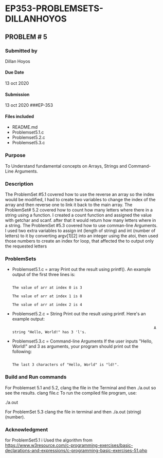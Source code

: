 # EP353-PROBLEMSETS-DILLANHOYOS
## PROBLEM # 5

### Submitted by
Dillan Hoyos
#### Due Date
13 oct 2020
#### Submission
13 oct 2020
###EP-353
#### Files included
 * README.md
 * Problemset5.1.c
 * Problemset5.2.c
 * Problemset5.3.c

### Purpose
To Understand fundamental concepts on Arrays, Strings and Command-Line Arguments.
### Description
The ProblemSet #5.1 covered how to use the reverse an array so the index would be modified, I had to create two variables to change the index of the array and then reverse one to link it back to the main array. 
The ProblemSet# 5.2 covered how to count how many letters where there in a string using a function. I created a count function and assigned the value with getchar and scanf. after that it would return how many letters where in a string.
The ProblemSet #5.3 covered how to use comman-line Arguments. I used two extra variables to assign int (length of string) and int  (number of letters) to it by converting argv[1][2] into an integer using the atoi, then used those numbers to create an index for loop, that affected the to output only the requested letters

### ProblemSets 

 * Problemset5.1.c = array Print out the result using printf(). An example output of the first three lines is:

                                                                        The value of arr at index 0 is 3
                                                                        The value of arr at index 1 is 8
                                                                        The value of arr at index 2 is 4

 * Problemset5.2.c = String Print out the result using printf. Here's an example output:

                                                                        A string "Hello, World!" has 3 'l's.


 * Problemset5.3.c = Command-line Arguments     If the user inputs "Hello, World!" and 3 as arguments, your program should print out the following:

                                                                        The last 3 characters of "Hello, World" is "ld!".

### Build and Run commands
For Problemset 5.1 and 5.2, clang the file in the Terminal and then ./a.out so see the results.
clang file.c
To run the compiled file program, use:

./a.out


For ProblemSet 5.3 clang the file in terminal and then ./a.out (string) (number).

### Acknowledgment 

for ProblemSet5.1 i Used the algorithm from https://www.w3resource.com/c-programming-exercises/basic-declarations-and-expressions/c-programming-basic-exercises-51.php




